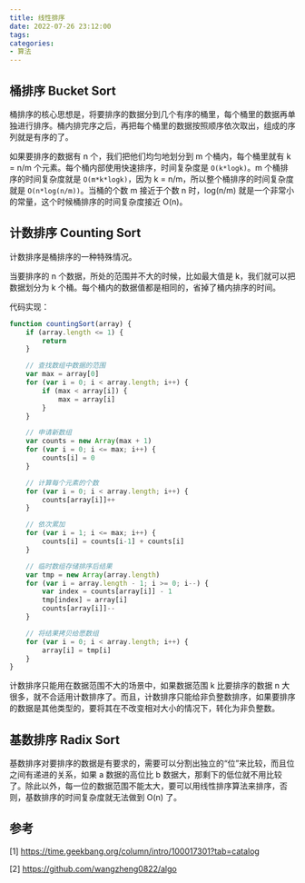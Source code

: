 ```yaml
---
title: 线性排序
date: 2022-07-26 23:12:00
tags:
categories:
- 算法
---
```


## 桶排序 Bucket Sort
桶排序的核心思想是，将要排序的数据分到几个有序的桶里，每个桶里的数据再单独进行排序。桶内排完序之后，再把每个桶里的数据按照顺序依次取出，组成的序列就是有序的了。

如果要排序的数据有 n 个，我们把他们均匀地划分到 m 个桶内，每个桶里就有 k = n/m 个元素。每个桶内部使用快速排序，时间复杂度是 `O(k*logk)`。m 个桶排序的时间复杂度就是 `O(m*k*logk)`，因为 k = n/m，所以整个桶排序的时间复杂度就是 `O(n*log(n/m))`。当桶的个数 m 接近于个数 n 时，log(n/m) 就是一个非常小的常量，这个时候桶排序的时间复杂度接近 O(n)。

## 计数排序 Counting Sort
计数排序是桶排序的一种特殊情况。

当要排序的 n 个数据，所处的范围并不大的时候，比如最大值是 k，我们就可以把数据划分为 k 个桶。每个桶内的数据值都是相同的，省掉了桶内排序的时间。

代码实现：
```javascript
function countingSort(array) {
    if (array.length <= 1) {
        return
    }

    // 查找数组中数据的范围
    var max = array[0]
    for (var i = 0; i < array.length; i++) {
        if (max < array[i]) {
            max = array[i]
        }
    }

    // 申请新数组
    var counts = new Array(max + 1)
    for (var i = 0; i <= max; i++) {
        counts[i] = 0
    }

    // 计算每个元素的个数
    for (var i = 0; i < array.length; i++) {
        counts[array[i]]++
    }

    // 依次累加
    for (var i = 1; i <= max; i++) {
        counts[i] = counts[i-1] + counts[i]
    }

    // 临时数组存储排序后结果
    var tmp = new Array(array.length)
    for (var i = array.length - 1; i >= 0; i--) {
        var index = counts[array[i]] - 1
        tmp[index] = array[i]
        counts[array[i]]--
    }

    // 将结果拷贝给愿数组
    for (var i = 0; i < array.length; i++) {
        array[i] = tmp[i]
    }
}
```

计数排序只能用在数据范围不大的场景中，如果数据范围 k 比要排序的数据 n 大很多，就不合适用计数排序了。而且，计数排序只能给非负整数排序，如果要排序的数据是其他类型的，要将其在不改变相对大小的情况下，转化为非负整数。

## 基数排序 Radix Sort
基数排序对要排序的数据是有要求的，需要可以分割出独立的“位”来比较，而且位之间有递进的关系，如果 a 数据的高位比 b 数据大，那剩下的低位就不用比较了。除此以外，每一位的数据范围不能太大，要可以用线性排序算法来排序，否则，基数排序的时间复杂度就无法做到 O(n) 了。


## 参考
[1] https://time.geekbang.org/column/intro/100017301?tab=catalog

[2] https://github.com/wangzheng0822/algo

